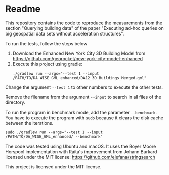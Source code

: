 # Readme

This repository contains the code to reproduce the measurements from the section "Querying building data" of the paper "Executing ad-hoc queries on big geospatial data sets without acceleration structures".

To run the tests, follow the steps below
1. Download the Enhanced New York City 3D Building Model from https://github.com/georocket/new-york-city-model-enhanced 
2. Execute this project using gradle:
    ```
    ./gradlew run --args="--test 1 --input /PATH/TO/DA_WISE_GML_enhanced/DA12_3D_Buildings_Merged.gml"
    ```

Change the argument `--test 1` to other numbers to execute the other tests.

Remove the filename from the argument `--input` to search in all files of the directory.

To run the program in benchmark mode, add the parameter `--benchmark`. You have to execute the program with `sudo` because it clears the disk cache between the iterations. 
```
sudo ./gradlew run --args="--test 1 --input /PATH/TO/DA_WISE_GML_enhanced/ --benchmark"
```

The code was tested using Ubuntu and macOS. It uses the Boyer Moore Horspool implementation with Raita's improvement from Johann Burkard licensed under the MIT license: https://github.com/elefana/stringsearch

This project is licensed under the MIT license.